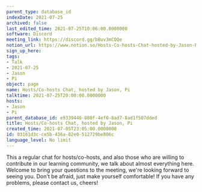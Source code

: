 ```yaml
---
parent_type: database_id
indexDate: 2021-07-25
archived: false
last_edited_time: 2021-07-25T10:06:00.0000000
software: Discord
meeting_link: https://discord.gg/bBuv3mCQQe
notion_url: https://www.notion.so/Hosts-Co-hosts-Chat-hosted-by-Jason-Pi-03161d3cce5b436a82e0512729be806c
sign_up_here: 
tags:
- Talk
- 2021-07-25
- Jason
- Pi
object: page
name: Hosts/Co-hosts Chat, hosted by Jason, Pi
talktime: 2021-07-25T20:00:00.0000000
hosts:
- Jason
- Pi
parent_database_id: e9339446-880f-4ef0-8ad7-8ad1f507dded
title: Hosts/Co-hosts Chat, hosted by Jason, Pi
created_time: 2021-07-05T23:05:00.0000000
id: 03161d3c-ce5b-436a-82e0-512729be806c
language_level: No limit
---
```







This a regular chat for hosts/co-hosts, and also those who are willing to contribute in our learning community, we talk about almost everything here. Welcome to bring your questions to the meeting, we're looking forward to seeing you. Don't be afraid, just make yourself comfortable!
If you have any problems, please contact us, cheers!




